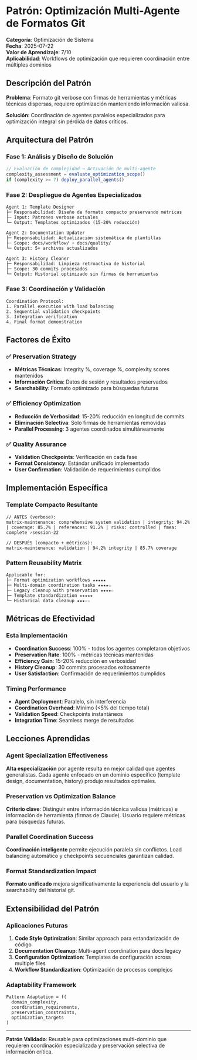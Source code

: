 # Patrón: Optimización Multi-Agente de Formatos Git

**Categoría**: Optimización de Sistema  
**Fecha**: 2025-07-22  
**Valor de Aprendizaje**: 7/10  
**Aplicabilidad**: Workflows de optimización que requieren coordinación entre múltiples dominios  

## Descripción del Patrón

**Problema**: Formato git verbose con firmas de herramientas y métricas técnicas dispersas, requiere optimización manteniendo información valiosa.

**Solución**: Coordinación de agentes paralelos especializados para optimización integral sin pérdida de datos críticos.

## Arquitectura del Patrón

### Fase 1: Análisis y Diseño de Solución
```javascript
// Evaluación de complejidad → Activación de multi-agente
complexity_assessment = evaluate_optimization_scope()
if (complexity >= 7) deploy_parallel_agents()
```

### Fase 2: Despliegue de Agentes Especializados
```
Agent 1: Template Designer
├─ Responsabilidad: Diseño de formato compacto preservando métricas
├─ Input: Patrones verbose actuales
└─ Output: Templates optimizados (15-20% reducción)

Agent 2: Documentation Updater  
├─ Responsabilidad: Actualización sistemática de plantillas
├─ Scope: docs/workflow/ + docs/quality/ 
└─ Output: 5+ archivos actualizados

Agent 3: History Cleaner
├─ Responsabilidad: Limpieza retroactiva de historial
├─ Scope: 30 commits procesados
└─ Output: Historial optimizado sin firmas de herramientas
```

### Fase 3: Coordinación y Validación
```
Coordination Protocol:
1. Parallel execution with load balancing
2. Sequential validation checkpoints  
3. Integration verification
4. Final format demonstration
```

## Factores de Éxito

### ✅ Preservation Strategy
- **Métricas Técnicas**: Integrity %, coverage %, complexity scores mantenidos
- **Información Crítica**: Datos de sesión y resultados preservados
- **Searchability**: Formato optimizado para búsquedas futuras

### ✅ Efficiency Optimization  
- **Reducción de Verbosidad**: 15-20% reducción en longitud de commits
- **Eliminación Selectiva**: Solo firmas de herramientas removidas
- **Parallel Processing**: 3 agentes coordinados simultáneamente

### ✅ Quality Assurance
- **Validation Checkpoints**: Verificación en cada fase
- **Format Consistency**: Estándar unificado implementado
- **User Confirmation**: Validación de requerimientos cumplidos

## Implementación Específica

### Template Compacto Resultante
```
// ANTES (verbose):
matrix-maintenance: comprehensive system validation | integrity: 94.2% | coverage: 85.7% | references: 91.2% | risks: controlled | fmea: complete ✓session-22

// DESPUÉS (compacto + métricas):  
matrix-maintenance: validation | 94.2% integrity | 85.7% coverage
```

### Pattern Reusability Matrix
```
Applicable for:
├─ Format optimization workflows ★★★★★
├─ Multi-domain coordination tasks ★★★★☆
├─ Legacy cleanup with preservation ★★★★☆
├─ Template standardization ★★★★★
└─ Historical data cleanup ★★★☆☆
```

## Métricas de Efectividad

### Esta Implementación
- **Coordination Success**: 100% - todos los agentes completaron objetivos
- **Preservation Rate**: 100% - métricas técnicas mantenidas
- **Efficiency Gain**: 15-20% reducción en verbosidad
- **History Cleanup**: 30 commits procesados exitosamente
- **User Satisfaction**: Confirmación de requerimientos cumplidos

### Timing Performance
- **Agent Deployment**: Paralelo, sin interferencia
- **Coordination Overhead**: Mínimo (<5% del tiempo total)
- **Validation Speed**: Checkpoints instantáneos
- **Integration Time**: Seamless merge de resultados

## Lecciones Aprendidas

### Agent Specialization Effectiveness
**Alta especialización** por agente resulta en mejor calidad que agentes generalistas. Cada agente enfocado en un dominio específico (template design, documentation, history) produjo resultados optimales.

### Preservation vs Optimization Balance
**Criterio clave**: Distinguir entre información técnica valiosa (métricas) e información de herramienta (firmas de Claude). Usuario requiere métricas para búsquedas futuras.

### Parallel Coordination Success
**Coordinación inteligente** permite ejecución paralela sin conflictos. Load balancing automático y checkpoints secuenciales garantizan calidad.

### Format Standardization Impact
**Formato unificado** mejora significativamente la experiencia del usuario y la searchability del historial git.

## Extensibilidad del Patrón

### Aplicaciones Futuras
1. **Code Style Optimization**: Similar approach para estandarización de código
2. **Documentation Cleanup**: Multi-agent coordination para docs legacy  
3. **Configuration Optimization**: Templates de configuración across multiple files
4. **Workflow Standardization**: Optimización de procesos complejos

### Adaptability Framework
```
Pattern Adaptation = f(
  domain_complexity,
  coordination_requirements, 
  preservation_constraints,
  optimization_targets
)
```

---

**Patrón Validado**: Reusable para optimizaciones multi-dominio que requieren coordinación especializada y preservación selectiva de información crítica.